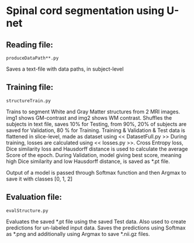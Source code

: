 # Spinal cord segmentation using U-net

## Reading file:

`produceDataPath**.py`

Saves a text-file with data paths, in subject-level

## Training file:

`structureTrain.py`

Trains to segment White and Gray Matter structures from 2 MRI images.
img1 shows GM-contrast and img2 shows WM contrast.
Shuffles the subjects in text file, saves 10% for Testing,
from 90%, 20% of subjects are saved for Validation, 80 % for Training.
Training & Validation & Test data is flattened in slice-level, made as dataset using << DatasetFull.py >>
During training, losses are calculated using << losses.py >>.
Cross Entropy loss, Dice similarity loss and Hausdorff distance is used to calculate the average Score of the epoch. 
During Validation, model giving best score, meaning high Dice similarity and low Hausdorff distance, is saved as *.pt file.

Output of a model is passed through Softmax function and then Argmax to save it with classes [0, 1, 2]

## Evaluation file:

`evalStructure.py`

Evaluates the saved *.pt file using the saved Test data. 
Also used to create predictions for un-labeled input data.
Saves the predictions using Softmax as *.png and additionally using Argmax to save *.nii.gz files.
